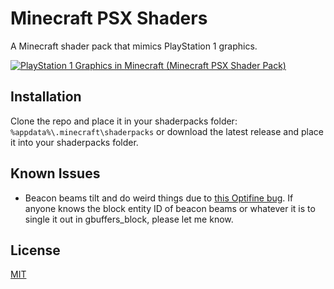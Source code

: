 # Minecraft PSX Shaders

A Minecraft shader pack that mimics PlayStation 1 graphics.

[![PlayStation 1 Graphics in Minecraft (Minecraft PSX Shader Pack)](https://img.youtube.com/vi/6n_WGBEuRGY/0.jpg)](https://www.youtube.com/watch?v=6n_WGBEuRGY)

## Installation

Clone the repo and place it in your shaderpacks folder: `%appdata%\.minecraft\shaderpacks` or download the latest release and place it into your shaderpacks folder.

## Known Issues

- Beacon beams tilt and do weird things due to [this Optifine bug](https://github.com/sp614x/optifine/issues/4905).  If anyone knows the block entity ID of beacon beams or whatever it is to single it out in gbuffers_block, please let me know.

## License
[MIT](https://choosealicense.com/licenses/mit/)